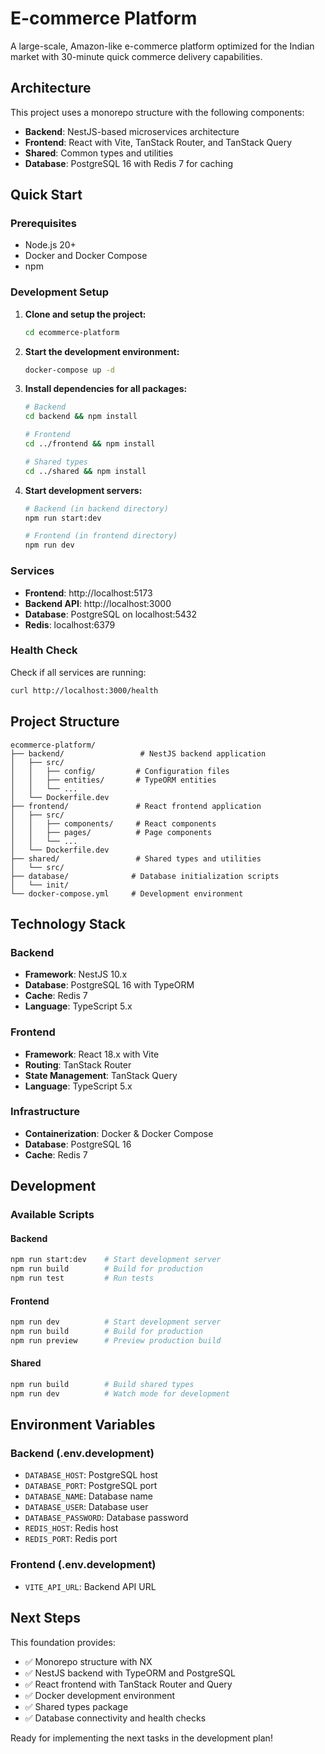 # E-commerce Platform

A large-scale, Amazon-like e-commerce platform optimized for the Indian market with 30-minute quick commerce delivery capabilities.

## Architecture

This project uses a monorepo structure with the following components:

- **Backend**: NestJS-based microservices architecture
- **Frontend**: React with Vite, TanStack Router, and TanStack Query
- **Shared**: Common types and utilities
- **Database**: PostgreSQL 16 with Redis 7 for caching

## Quick Start

### Prerequisites

- Node.js 20+
- Docker and Docker Compose
- npm

### Development Setup

1. **Clone and setup the project:**

   ```bash
   cd ecommerce-platform
   ```

2. **Start the development environment:**

   ```bash
   docker-compose up -d
   ```

3. **Install dependencies for all packages:**

   ```bash
   # Backend
   cd backend && npm install

   # Frontend
   cd ../frontend && npm install

   # Shared types
   cd ../shared && npm install
   ```

4. **Start development servers:**

   ```bash
   # Backend (in backend directory)
   npm run start:dev

   # Frontend (in frontend directory)
   npm run dev
   ```

### Services

- **Frontend**: http://localhost:5173
- **Backend API**: http://localhost:3000
- **Database**: PostgreSQL on localhost:5432
- **Redis**: localhost:6379

### Health Check

Check if all services are running:

```bash
curl http://localhost:3000/health
```

## Project Structure

```
ecommerce-platform/
├── backend/                 # NestJS backend application
│   ├── src/
│   │   ├── config/         # Configuration files
│   │   ├── entities/       # TypeORM entities
│   │   └── ...
│   └── Dockerfile.dev
├── frontend/               # React frontend application
│   ├── src/
│   │   ├── components/     # React components
│   │   ├── pages/          # Page components
│   │   └── ...
│   └── Dockerfile.dev
├── shared/                 # Shared types and utilities
│   └── src/
├── database/              # Database initialization scripts
│   └── init/
└── docker-compose.yml     # Development environment
```

## Technology Stack

### Backend

- **Framework**: NestJS 10.x
- **Database**: PostgreSQL 16 with TypeORM
- **Cache**: Redis 7
- **Language**: TypeScript 5.x

### Frontend

- **Framework**: React 18.x with Vite
- **Routing**: TanStack Router
- **State Management**: TanStack Query
- **Language**: TypeScript 5.x

### Infrastructure

- **Containerization**: Docker & Docker Compose
- **Database**: PostgreSQL 16
- **Cache**: Redis 7

## Development

### Available Scripts

#### Backend

```bash
npm run start:dev    # Start development server
npm run build        # Build for production
npm run test         # Run tests
```

#### Frontend

```bash
npm run dev          # Start development server
npm run build        # Build for production
npm run preview      # Preview production build
```

#### Shared

```bash
npm run build        # Build shared types
npm run dev          # Watch mode for development
```

## Environment Variables

### Backend (.env.development)

- `DATABASE_HOST`: PostgreSQL host
- `DATABASE_PORT`: PostgreSQL port
- `DATABASE_NAME`: Database name
- `DATABASE_USER`: Database user
- `DATABASE_PASSWORD`: Database password
- `REDIS_HOST`: Redis host
- `REDIS_PORT`: Redis port

### Frontend (.env.development)

- `VITE_API_URL`: Backend API URL

## Next Steps

This foundation provides:

- ✅ Monorepo structure with NX
- ✅ NestJS backend with TypeORM and PostgreSQL
- ✅ React frontend with TanStack Router and Query
- ✅ Docker development environment
- ✅ Shared types package
- ✅ Database connectivity and health checks

Ready for implementing the next tasks in the development plan!
